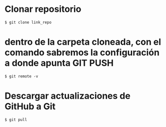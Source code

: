 # Clonar repositorio

```
$ git clone link_repo

```

# dentro de la carpeta cloneada, con el comando sabremos la configuración a donde apunta GIT PUSH
```
$ git remote -v
```


# Descargar actualizaciones de GitHub a Git
```
$ git pull 
```
